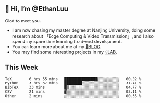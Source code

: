 ## 👋 Hi, I’m @EthanLuu

Glad to meet you.

- I am now chasing my master degree at Nanjing University, doing some research about 「Edge Computing & Video Transmission」, and I also spend my spare time learning front-end development.
- You can learn more about me at my [📝BLOG](https://blog.ethanloo.cn).
- You may find some interesting projects in my [💡LAB](https://lab.ethanloo.cn).

## This Week
<!--START_SECTION:waka-->

```text
TeX        6 hrs 55 mins   ███████████████░░░░░░░░░░   60.02 %
Python     3 hrs 37 mins   ████████░░░░░░░░░░░░░░░░░   31.41 %
BibTeX     33 mins         █▒░░░░░░░░░░░░░░░░░░░░░░░   04.77 %
CSV        21 mins         ▓░░░░░░░░░░░░░░░░░░░░░░░░   03.11 %
Other      2 mins          ░░░░░░░░░░░░░░░░░░░░░░░░░   00.35 %
```

<!--END_SECTION:waka-->
